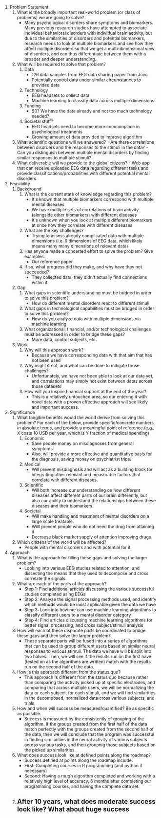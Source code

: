 1. Problem Statement
    1. What is the broadly important real-world problem (or class of problems) we are going to solve?
        - Many psychological disorders share symptoms and biomarkers. Many previous research studies have attempted to associate individual behavioral disorders with individual brain activity, but due to the similarities of disorders and potential biomarkers, research needs to look at multiple biomarkers and see how they affect multiple disorders so that we get a multi-dimensional view of disorders, and can thus differentiate between them with a broader and deeper understanding.
    2. What will be required to solve that problem?
        1. Data
            - 126 data samples from EEG data sharing paper from Jovo
            - Potentially control data under similar circumstances to provided data
        2. Technology
            - EEG headsets to collect data
            - Machine learning to classify data across multiple dimensions
        3. Funding
            - $0? We have the data already and not too much technology needed?
        4. Societal stuff?
            - EEG headsets need to become more commonplace in psychological treatments
            - Growing amount of data provided to improve algorithm
    3. What scientific questions will we answered?
            - Are there correlations between disorders and the responses to the stimuli in the data?
            - Can you distinguish between multiple mental disorders by finding similar responses to multiple stimuli?
    4. What deliverable will we provide to the global citizens?
            - Web app that can receive uploaded EEG data regarding different tasks and provide classifications/probabilities with different potential mental disorders
2. Feasibility
    1. Background
        1. What is the current state of knowledge regarding this problem?
            - It's known that multiple biomarkers correspond with multiple mental diseases
            - We have multiple sets of correlations of brain activity (alongside other biomarkers) with different diseases
            - It's unknown when you look at multiple different biomarkers at once how they correlate with different diseases
        2. What are the key challenges?
            - Trying to assess already complicated data with multiple dimensions (i.e. 6 dimensions of EEG data, which likely means many many dimensions of relevant data)
        3. Has anyone made a concerted effort to solve the problem? Give examples. 
            - Our reference paper
        4. If so, what progress did they make, and why have they not succeeded?
            - They collected data, they didn't actually find connections within it
    2. Gap
        1. What gaps in scientific understanding must be bridged in order to solve this problem? 
            - How do different mental disorders react to different stimuli
        2. What gaps in technological  capabilities must be bridged in order to solve this problem? 
            - How do you analyze data with multiple dimensions via machine learning
        3. What organizational, financial, and/or technological challenges must be addressed in order to bridge these gaps?
            - More data, control subjects, etc.
    3. Work
        1. Why will this approach work? 
            - Because we have corresponding data with that aim that has not been used
        2. Why might it not, and what can be done to mitigate those challenges? 
            - Unfortunately, we have not been able to look at our data yet, and correlations may simply not exist between datas across those datasets
        3. How will you inspire financial support at the end of the year?
            - This is a relatively untouched area, so our entering it with novel data with a proven effective approach will see likely and important success.
3. Significance
    1. What tangible benefits would the world derive from solving this problem? For each of the below, provide specific/concrete numbers in absolute terms, and provide a meaningful point of reference (e.g., X costs 10 USD per year, which is Y fraction of medical spending)
        1. Economic
            - Save people money on misdiagnoses from general symptoms.
            - Also, will provide a more effective and quantitative basis for the diagnosis, saving money on psychiatrist trips.
        2. Medical
            - Will prevent misdiagnosis and will act as a building block for integrating other relevant and measurable factors that correlate with different diseases.
        3. Scientific
            - Will both increase our understanding on how different diseases affect different parts of our brain differently, but also our ability to understand the relationships between these diseases and their biomarkers.
        4. Societal
            - Will make handling and treatment of mental disorders on a large scale treatable.
            - Willl prevent people who do not need the drug from attaining it
            - Decraese black market supply of attention improving drugs
    2. Which citizens of the world will be affected?
        - People with mental disorders and with potential for it.
4. Approach
    1. What is the approach for filling these gaps and solving the larger problem?
        - Looking into various EEG studies related to attention, and dissecting the means that they used to decompose and cross correlate the signals.
    2. What are each of the parts of the approach?
        -  Step 1: Find additional articles discussing the various successful studies completed using EEGs
        -  Step 2: Analyze the signal processing methods used, and identify which methods would be most applicable given the data we have
        -  Step 3: Look into how me can use machine learning algorithms to classify different users to a mental disorder category
        -  Step 4: Find articles discussing machine learning algorithms for better signal processing, and cross subject/stimuli analysis
    3. How will each of these disparate parts be coordinated to bridge these gaps and then solve the larger problem? 
        - These separate parts will be fused into a series of algorithms that can be used to group different users based on similar  neural responses to various stimuli. The data we have will be split into two halves. Then, we will see if the results run on the first have (tested on as the algorithms are written) match with the results run on the second half of the data.
    4. How is this approach different from the status quo?
        - This approach is different from the status quo because rather than comparing the activity picked up at specific electrodes, and comparing that across multiple users, we will be normalizing the data or each subject, for each stimuli, and we will find similarities in the decomposed, normalized data cross various subjects, and trials.
    5. How and when will success be measured/quantified?  Be as specific as possible.
        - Success is measured by the consistently of grouping of the algorithm. If the groups created from the first half of the data match perfectly with the groups created from the second half of the data, then we will conclude that the program was successful in finding similarities in the neural activity of various subjects across various tasks, and then groupnig those subjects based on the picked up similarities.
    6. What does success look like at defined points along the roadmap?
        - Success defined at points along the roadmap include:
        - First: Completing courses in R programming (and python if necessary)
        - Second: Having a rough algorithm completed and working with a relatively high level of accuracy, 6 months after completing our programming courses, and having the complete data set.
    7. After 10 years, what does moderate success look like? What about huge success
        - 
